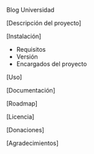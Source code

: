 Blog Universidad

[Descripción del proyecto]

[Instalación]
- Requisitos
- Versión
- Encargados del proyecto
 
[Uso]

[Documentación]

[Roadmap]

[Licencia]

[Donaciones]

[Agradecimientos]
